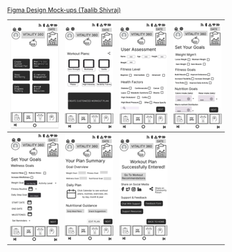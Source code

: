 

[Figma Design Mock-ups (Taalib Shivraj)](https://www.figma.com/design/DF1IIC3pvnuMXIgtwR47gX/%5BMid-FI%5D-Personalized-Workout-Plan-(Taalib)?node-id=0-1&t=YJ2uTGiFkq3pfMhW-1)



| ![](./PNG%20Images/mockup1.png)      | ![](./PNG%20Images/Mockup2.png)     |  ![](./PNG%20Images/Mockup3.png)     | ![](./PNG%20Images/Mockup4.png)     |
| ------------- |:-------------:|  ------------- |:-------------:|
| ![](./PNG%20Images/Mockup5.png)      | ![](./PNG%20Images/Mockup6.png)     |  ![](./PNG%20Images/Mockup7.png)      |      |

